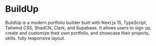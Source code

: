 # BuildUp
BuildUp is a modern portfolio builder built with Next.js 15, TypeScript, Tailwind CSS, ShadCN, Clerk, and Supabase. It allows users to sign up, create and customize their own portfolio, and showcase their projects, skills. fully responsive layout.
